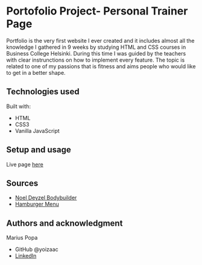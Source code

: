 # Portofolio Project- Personal Trainer Page

Portfolio is the very first website I ever created and it includes almost all the knowledge I gathered in 9 weeks by studying HTML and CSS courses in Business College Helsinki. During this time I was guided by the teachers with clear instrunctions on how to implement every feature. The topic is related to one of my passions that is fitness and aims people who would like to get in a better shape.

## Technologies used

Built with:

- HTML
- CSS3
- Vanilla JavaScript

## Setup and usage

Live page [here](https://public.bc.fi/s2100144/myPortofolio/index.html)

## Sources

- [Noel Deyzel Bodybuilder](https://deyzelindustries.co.za/)
- [Hamburger Menu](https://www.youtube.com/watch?v=DZg6UfS5zYg&t=315s)

## Authors and acknowledgment

Marius Popa

- GitHub @yoizaac
- [LinkedIn](https://www.linkedin.com/in/popamariuspetrut/)

